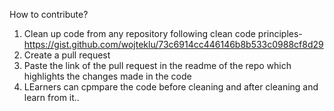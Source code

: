 How to contribute?

1) Clean up code from any repository following clean code principles- https://gist.github.com/wojteklu/73c6914cc446146b8b533c0988cf8d29
2) Create a pull request
3) Paste the link of the pull request in the readme of the repo which highlights the changes made in the code
4) LEarners can cpmpare the code before cleaning and after cleaning and learn from it..
